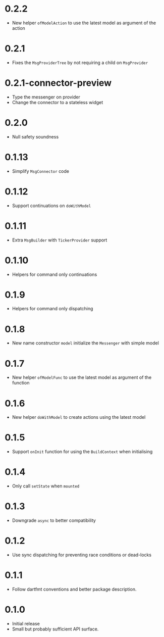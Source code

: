 # 0.2.2

- New helper `ofModelAction` to use the latest model as argument of the action

# 0.2.1

- Fixes the `MsgProviderTree` by not requiring a child on `MsgProvider`

# 0.2.1-connector-preview

- Type the messenger on provider
- Change the connector to a stateless widget

# 0.2.0

- Null safety soundness

# 0.1.13

- Simplify `MsgConnector` code

# 0.1.12

- Support continuations on `doWithModel`

# 0.1.11

- Extra `MsgBuilder` with `TickerProvider` support

# 0.1.10

- Helpers for command only continuations

# 0.1.9

- Helpers for command only dispatching

# 0.1.8

- New name constructor `model` initialize the `Messenger` with simple model

# 0.1.7

- New helper `ofModelFunc` to use the latest model as argument of the function

# 0.1.6

- New helper `doWithModel` to create actions using the latest model

# 0.1.5

- Support `onInit` function for using the `BuildContext` when initialising

# 0.1.4

- Only call `setState` when `mounted`

# 0.1.3

- Downgrade `async` to better compatibility

# 0.1.2

- Use sync dispatching for preventing race conditions or dead-locks

# 0.1.1

- Follow dartfmt conventions and better package description.

# 0.1.0 

- Initial release
- Small but probably sufficient API surface.
